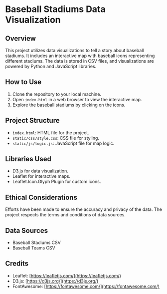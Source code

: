 # Baseball Stadiums Data Visualization

## Overview

This project utilizes data visualizations to tell a story about baseball stadiums. It includes an interactive map with baseball icons representing different stadiums. The data is stored in CSV files, and visualizations are powered by Python and JavaScript libraries.

## How to Use

1. Clone the repository to your local machine.
2. Open `index.html` in a web browser to view the interactive map.
3. Explore the baseball stadiums by clicking on the icons.

## Project Structure

- `index.html`: HTML file for the project.
- `static/css/style.css`: CSS file for styling.
- `static/js/logic.js`: JavaScript file for map logic.

## Libraries Used

- D3.js for data visualization.
- Leaflet for interactive maps.
- Leaflet.Icon.Glyph Plugin for custom icons.

## Ethical Considerations

Efforts have been made to ensure the accuracy and privacy of the data. The project respects the terms and conditions of data sources.

## Data Sources

- Baseball Stadiums CSV
- Baseball Teams CSV

## Credits

- Leaflet: [https://leafletjs.com/](https://leafletjs.com/)
- D3.js: [https://d3js.org/](https://d3js.org/)
- FontAwesome: [https://fontawesome.com/](https://fontawesome.com/)

